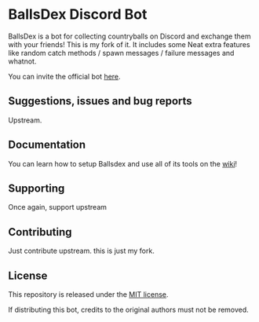 # BallsDex Discord Bot
<!-- 
[![Discord server](https://img.shields.io/discord/1049118743101452329?color=7489d5&logo=discord&logoColor=ffffff)](https://discord.gg/Qn2Rkdkxwc)
[![Pre-commit](https://github.com/laggron42/BallsDex-DiscordBot/actions/workflows/pre-commit.yml/badge.svg)](https://github.com/laggron42/BallsDex-DiscordBot/actions/workflows/pre-commit.yml)
[![Issues](https://img.shields.io/github/issues/laggron42/BallsDex-DiscordBot)](https://github.com/laggron42/BallsDex-DiscordBot/issues)
[![discord.py](https://img.shields.io/badge/discord-py-blue.svg)](https://github.com/Rapptz/discord.py)
[![Black coding style](https://img.shields.io/badge/code%20style-black-000000.svg)](https://github.com/ambv/black)
[![Patreon](https://img.shields.io/badge/Patreon-donate-orange.svg)](https://patreon.com/retke) -->

BallsDex is a bot for collecting countryballs on Discord and exchange them with your friends! This is my fork of it. It includes some Neat extra features like random catch methods / spawn messages / failure messages and whatnot.

You can invite the official bot [here](https://discord.com/api/oauth2/authorize?client_id=999736048596816014&permissions=537193536&scope=bot%20applications.commands).
<!-- 
## Discord server

For help installing the bot, questions, suggestions to improve or contributions, feel free to join the official community of developers and self-hosters!

[![Discord server](https://discord.com/api/guilds/1255250024741212262/embed.png?style=banner3)](https://discord.gg/PKKhee4fvy)

> You can also find the server of our official Ballsdex bot here:
> 
> [![Discord server](https://discord.com/api/guilds/1049118743101452329/embed.png?style=banner2)](https://discord.gg/Qn2Rkdkxwc) -->

## Suggestions, issues and bug reports

Upstream.

<!-- Any bugs, suggestions or issues can be raised by creating an issue on this repo. -->

## Documentation

You can learn how to setup Ballsdex and use all of its tools on the
[wiki](https://github.com/laggron42/BallsDex-Discordbot/wiki/)!
<!-- More sections are added progressively. -->

## Supporting

Once again, support upstream

<!-- If you appreciate my work, you can support me on my [Patreon](https://patreon.com/retke)! -->

## Contributing

Just contribute upstream. this is just my fork.

<!-- Take a look at [the contribution guide](CONTRIBUTING.md) for setting up your environment! -->

## License

This repository is released under the [MIT license](https://opensource.org/licenses/MIT).

If distributing this bot, credits to the original authors must not be removed.